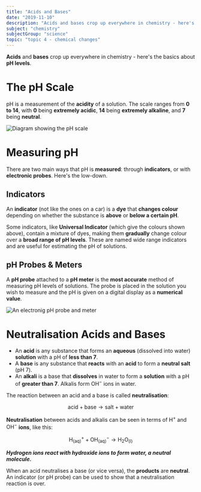 ```yaml
---
title: "Acids and Bases"
date: "2019-11-10"
description: "Acids and bases crop up everywhere in chemistry - here's the basics about pH levels."
subject: "chemistry"
subjectGroup: "science"
topic: "topic 4 - chemical changes"
---
```


**Acids** and **bases** crop up everywhere in chemistry - here's the basics about **pH levels**.

# The pH Scale

pH is a measurement of the **acidity** of a solution. The scale ranges from **0 to 14**, with **0** being **extremely acidic**, **14** being **extremely alkaline**, and **7** being **neutral**.

![Diagram showing the pH scale](articles/chemistry/topic-4/ph-scale.jpg)

# Measuring pH

There are two main ways that pH is **measured**: through **indicators**, or with **electronic probes**. Here's the low-down.

## Indicators

An **indicator** (not like the ones on a car) is a **dye** that **changes colour** depending on whether the substance is **above** or **below a certain pH**.

Some indicators, like **Universal Indicator** (which give the colours shown above), contain a mixture of dyes, making them **gradually** change colour over a **broad range of pH levels**. These are named wide range indicators and are useful for estimating the pH of solutions.

## pH Probes & Meters

A **pH probe** attached to a **pH meter** is the **most accurate** method of measuring pH levels of solutions. The probe is placed in the solution you wish to measure and the pH is given on a digital display as a **numerical value**.

![An electronig pH probe and meter](articles/chemistry/topic-4/ph-probe.jpg)

# Neutralisation Acids and Bases

- An **acid** is any substance that forms an **aqueous** (dissolved into water) **solution** with a pH of **less than 7**.
- A **base** is any substance that **reacts** with an **acid** to form a **neutral salt** (pH 7).
- An **alkali** is a base that **dissolves** in water to form a **solution** with a pH of **greater than 7**. Alkalis form $\text{OH}^-$ ions in water.

The reaction between an acid and a base is called **neutralisation**:

$$
\text{acid} + \text{base} \to \text{salt} + \text{water}
$$

**Neutralisation** between acids and alkalis can be seen in terms of $\text{H}^+$ and $\text{OH}^-$ **ions**, like this:

$$
\text{H}^+_\text{(aq)} + \text{OH}^-_\text{(aq)} \to \text{H}_2\text{O}_\text{(l)}
$$

_**Hydrogen ions react with hydroxide ions to form water, a neutral molecule.**_

When an acid neutralises a base (or vice versa), the **products** are **neutral**. An indicator (or pH probe) can be used to show that a neutralisation reaction is over.
